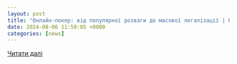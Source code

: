 ```yaml
---
layout: post
title: "Онлайн-покер: від популярної розваги до масової легалізації | Новини"
date: 2024-08-06 11:59:05 +0000
categories: [news]
---
```


[Читати далі](https://www.0462.ua/news/3814126/onlajn-poker-vid-popularnoi-rozvagi-do-masovoi-legalizacii)
